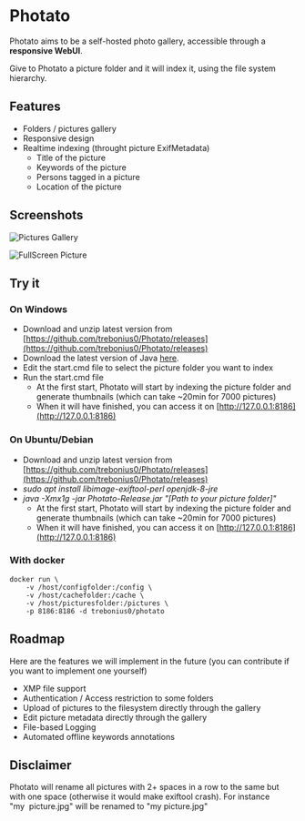 # Photato

Photato aims to be a self-hosted photo gallery, accessible through a **responsive WebUI**. 

Give to Photato a picture folder and it will index it, using the file system hierarchy. 

## Features
* Folders / pictures gallery
* Responsive design
* Realtime indexing (throught picture ExifMetadata) 
  * Title of the picture
  * Keywords of the picture
  * Persons tagged in a picture
  * Location of the picture

## Screenshots
![Pictures Gallery](https://i.imgur.com/XCj4uYV.png)

![FullScreen Picture](https://i.imgur.com/LxjRbjI.png)

## Try it
### On Windows
* Download and unzip latest version from [https://github.com/trebonius0/Photato/releases](https://github.com/trebonius0/Photato/releases)
* Download the latest version of Java [here](https://www.java.com/fr/download/).
* Edit the start.cmd file to select the picture folder you want to index 
* Run the start.cmd file
  * At the first start, Photato will start by indexing the picture folder and generate thumbnails (which can take ~20min for 7000 pictures)
  * When it will have finished, you can access it on [http://127.0.0.1:8186](http://127.0.0.1:8186)

### On Ubuntu/Debian
* Download and unzip latest version from [https://github.com/trebonius0/Photato/releases](https://github.com/trebonius0/Photato/releases)
* *sudo apt install libimage-exiftool-perl openjdk-8-jre*
* *java -Xmx1g -jar Photato-Release.jar "[Path to your picture folder]"*
  * At the first start, Photato will start by indexing the picture folder and generate thumbnails (which can take ~20min for 7000 pictures)
  * When it will have finished, you can access it on [http://127.0.0.1:8186](http://127.0.0.1:8186)

### With docker
```
docker run \
    -v /host/configfolder:/config \
    -v /host/cachefolder:/cache \
    -v /host/picturesfolder:/pictures \
    -p 8186:8186 -d trebonius0/photato
```

## Roadmap
Here are the features we will implement in the future (you can contribute if you want to implement one yourself)
- XMP file support
- Authentication / Access restriction to some folders
- Upload of pictures to the filesystem directly through the gallery
- Edit picture metadata directly through the gallery
- File-based Logging
- Automated offline keywords annotations

## Disclaimer
Photato will rename all pictures with 2+ spaces in a row to the same but with one space (otherwise it would make exiftool crash). For instance "my&nbsp;&nbsp;picture.jpg" will be renamed to "my picture.jpg"
